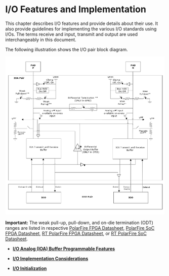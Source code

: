 # I/O Features and Implementation

This chapter describes I/O features and provide details about their use. It also provide guidelines for implementing the various I/O standards using I/Os. The terms receive and input, transmit and output are used interchangeably in this document.

The following illustration shows the I/O pair block diagram.

![](GUID-F7E23D30-9B6E-4286-B2BB-E080B425D279-low.png "I/O Pair (Detailed View) Block Diagram")

**Important:** The weak pull-up, pull-down, and on-die termination \(ODT\) ranges are listed in respective [PolarFire FPGA Datasheet](https://ww1.microchip.com/downloads/aemDocuments/documents/FPGA/ProductDocuments/DataSheets/PolarFire-FPGA-Datasheet-DS00003831.pdf), [PolarFire SoC FPGA Datasheet](https://ww1.microchip.com/downloads/aemDocuments/documents/FPGA/ProductDocuments/DataSheets/PolarFire-SoC-Datasheet-DS00004248.pdf), [RT PolarFire FPGA Datasheet](https://ww1.microchip.com/downloads/aemDocuments/documents/FPGA/ProductDocuments/DataSheets/RT-PolarFire-FPGA-Datasheet-00004122A.pdf), or [RT PolarFire SoC Datasheet](https://ww1.microchip.com/downloads/aemDocuments/documents/FPGA/ProductDocuments/DataSheets/PolarFire-SoC-Datasheet-DS00004248.pdf).

-   **[I/O Analog \(IOA\) Buffer Programmable Features](GUID-CC29CF66-77AD-471C-8A06-94A7337826B5.md)**  

-   **[I/O Implementation Considerations](GUID-984E4773-788B-43B2-8E99-D0C476AC29DD.md)**  

-   **[I/O Initialization](GUID-5ABE88CD-2F50-491C-A28E-F2CE4C4B7AE4.md)**  


